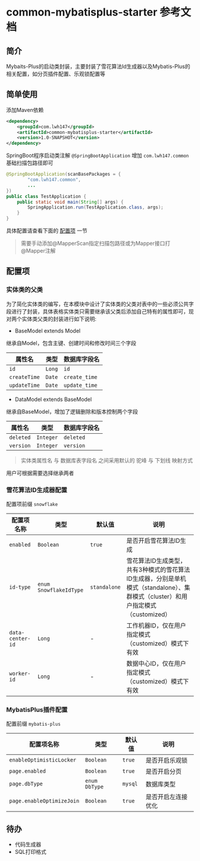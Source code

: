 # common-mybatisplus-starter 参考文档

## 简介

Mybaits-Plus的启动类封装，主要封装了雪花算法Id生成器以及Mybatis-Plus的相关配置，如分页插件配置、乐观锁配置等

## 简单使用

添加Maven依赖

```xml
<dependency>
    <groupId>com.lwh147</groupId>
    <artifactId>common-mybatisplus-starter</artifactId>
    <version>1.0-SNAPSHOT</version>
</dependency>
```

SpringBoot程序启动类注解 `@SpringBootApplication` 增加 `com.lwh147.common` 基础扫描包路径即可

```java
@SpringBootApplication(scanBasePackages = {
        "com.lwh147.common",
        ...
})
public class TestApplication {
    public static void main(String[] args) {
        SpringApplication.run(TestApplication.class, args);
    }
}
```

具体配置请查看下面的 [配置项](#peizhixiang) 一节

> 需要手动添加@MapperScan指定扫描包路径或为Mapper接口打@Mapper注解

<div id="peizhixiang"/>

## 配置项

### 实体类的父类

为了简化实体类的编写，在本模块中设计了实体类的父类对表中的一些必须公共字段进行了封装，具体表格实体类只需要继承该父类后添加自己特有的属性即可，现对两个实体类父类的封装进行如下说明:

* BaseModel extends Model

继承自Model，包含主键、创建时间和修改时间三个字段

| 属性名 | 类型 | 数据库字段名 |
|-------|-------|-------|
| `id` | `Long` | `id` |
| `createTime` | `Date` | `create_time` |
| `updateTime` | `Date` | `update_time` |

* DataModel extends BaseModel

继承自BaseModel，增加了逻辑删除和版本控制两个字段

| 属性名 | 类型 | 数据库字段名 |
|-------|-------|-------|
| `deleted` | `Integer` | `deleted` |
| `version` | `Integer` | `version` |

> 实体类属性名 与 数据库表字段名 之间采用默认的 驼峰 与 下划线 映射方式

用户可根据需要选择继承两者

### 雪花算法ID生成器配置

配置项前缀 `snowflake`

| 配置项名称 | 类型 | 默认值 | 说明 |
|-------|-------|-------|-------|
| `enabled` | `Boolean` | `true` | 是否开启雪花算法ID生成 |
| `id-type` | `enum SnowflakeIdType` | `standalone` | 雪花算法ID生成类型，共有3种模式的雪花算法ID生成器，分别是单机模式（standalone）、集群模式（cluster）和用户指定模式（customized） |
| `data-center-id` | `Long` | - | 工作机器ID，仅在用户指定模式（customized）模式下有效 |
| `worker-id` | `Long` | - | 数据中心ID，仅在用户指定模式（customized）模式下有效 |

### MybatisPlus插件配置

配置前缀 `mybatis-plus`

| 配置项名称 | 类型 | 默认值 | 说明 |
|-------|-------|-------|-------|
| `enableOptimisticLocker` | `Boolean` | `true` | 是否开启乐观锁 |
| `page.enabled` | `Boolean` | `true` | 是否开启分页 |
| `page.dbType` | `enum DbType` | `mysql` | 数据库类型 |
| `page.enableOptimizeJoin` | `Boolean` | `true` | 是否开启左连接优化 |

## 待办

* 代码生成器
* SQL打印格式